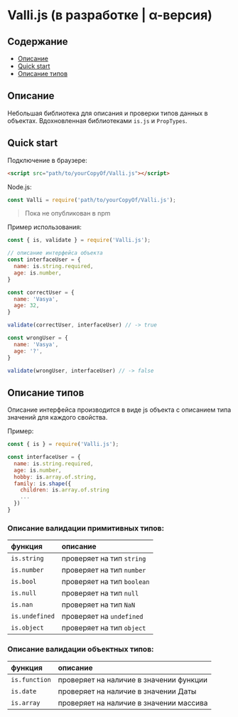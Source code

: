 # Valli.js (в разработке | &alpha;-версия)

## Содержание
- [Описание](#Описание)
- [Quick start](#quick-start)
- [Описание типов](#Описание-типов)

## Описание
Небольшая библиотека для описания и проверки типов данных в объектах. Вдохновленная библиотеками `is.js` и `PropTypes`.

## Quick start
Подключение в браузере:
```html
<script src="path/to/yourCopyOf/Valli.js"></script>
```
Node.js:
```javascript
const Valli = require('path/to/yourCopyOf/Valli.js');
```
> Пока не опубликован в npm

Пример использования:
```javascript
const { is, validate } = require('Valli.js');

// описание интерфейса объекта
const interfaceUser = {
  name: is.string.required,
  age: is.number,
}

const correctUser = {
  name: 'Vasya',
  age: 32,
}

validate(correctUser, interfaceUser) // -> true

const wrongUser = {
  name: 'Vasya',
  age: '?',
}

validate(wrongUser, interfaceUser) // -> false
```

## Описание типов
Описание интерфейса производится в виде js объекта с описанием типа значений для каждого свойства.

Пример:
```javascript
const { is } = require('Valli.js');

const interfaceUser = {
  name: is.string.required,
  age: is.number,
  hobby: is.array.of.string,
  family: is.shape({
    children: is.array.of.string
    ...
  })
}
```
 ### Описание валидации примитивных типов:

 |функция|описание|
 |:--|:--|
 |`is.string`| проверяет на тип `string` |
 |`is.number`| проверяет на тип `number` |
 |`is.bool`| проверяет на тип `boolean` |
 |`is.null`| проверяет на тип `null` |
 |`is.nan`| проверяет на тип `NaN` |
 |`is.undefined`| проверяет на `undefined` |
 |`is.object`| проверяет на тип `object` |

### Описание валидации объектных типов:

 |функция|описание|
 |:--|:--|
 |`is.function`| проверяет на наличие в значении функции |
 |`is.date`| проверяет на наличие в значении Даты|
 |`is.array`| проверяет на наличие в значении массива|

